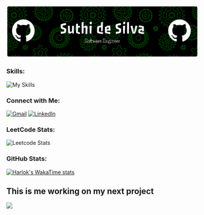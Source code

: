 ![Suthi png](https://github.com/suthidesilva/suthidesilva/blob/main/readme.png)

### Skills:
![My Skills](https://go-skill-icons.vercel.app/api/icons?i=python,cs,sqlserver,sqlite,javascript,html,css,r,json,typescript,nodejs,react,dotnet,angular,tensorflow,pytorch,sklearn,bootstrap,jquery,mongodb,postgresql,mysql,azure,aws,git,docker,kubernetes&titles=true)

### Connect with Me:
[![Gmail](https://skillicons.dev/icons?i=gmail)](mailto:suthiradesilva@gmail.com) [![LinkedIn](https://skillicons.dev/icons?i=linkedin)](https://www.linkedin.com/in/desilvasuthira)


### LeetCode Stats:
![Leetcode Stats](https://leetcard.jacoblin.cool/suthidesilva?ext=activity&theme=dark)

### GitHub Stats:
[![Harlok's WakaTime stats](https://github-readme-stats.vercel.app/api/wakatime?username=ffflabs&layout=compact&theme=dark)](https://github.com/suthidesilva/github-readme-stats)

## This is me working on my next project
<img src="https://user-images.githubusercontent.com/74038190/225813708-98b745f2-7d22-48cf-9150-083f1b00d6c9.gif" width="1000">
